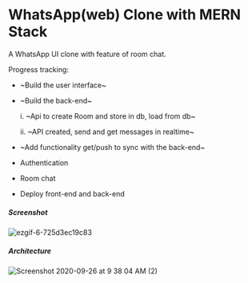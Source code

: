 # WhatsApp(web) Clone with MERN Stack 
  
A WhatsApp UI clone with feature of room chat. 


Progress tracking: 
- ~Build the user interface~
- ~Build the back-end~

    i. ~Api to create Room and store in db, load from db~

    ii. ~API created, send and get messages in realtime~

- ~Add functionality get/push to sync with the back-end~
- Authentication
- Room chat
- Deploy front-end and back-end


##### Screenshot

![ezgif-6-725d3ec19c83](https://user-images.githubusercontent.com/71149670/94464602-49f29680-01dc-11eb-9ed3-3e0f81fd6c0c.gif)


##### Architecture
![Screenshot 2020-09-26 at 9 38 04 AM (2)](https://user-images.githubusercontent.com/71149670/94329852-3bd62780-ffdc-11ea-9964-0212f9a93a8d.png)
